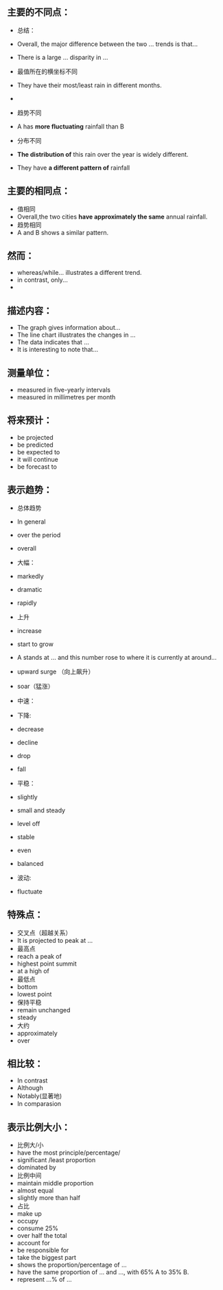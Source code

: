 
## 主要的不同点：
* 总结：
 * Overall, the major difference between the two ... trends is that... 
 * There is a large ... disparity in ...
* 最值所在的横坐标不同
 * They have their most/least rain in different months.
 * 
* 趋势不同
 * A has **more fluctuating** rainfall than B 
 
* 分布不同
 * **The distribution of** this rain over the year is widely different.
 * They have **a different pattern of** rainfall

## 主要的相同点：
* 值相同
 * Overall,the two cities **have approximately the same** annual rainfall.
* 趋势相同
 * A and B shows a similar pattern.

## 然而：
* whereas/while... illustrates a different trend.
* in contrast, only...
* 

## 描述内容：
* The graph gives information about...
* The line chart illustrates the changes in ... 
* The data indicates that ...
* It is interesting to note that...

## 测量单位：
* measured in five-yearly intervals
* measured in millimetres per month

## 将来预计：
 * be projected
 * be predicted
 * be expected to
 * it will continue
 * be forecast to 


## 表示趋势：
 * 总体趋势
  * In general
  * over the period
  * overall
 
 * 大幅：
  * markedly
  * dramatic
  * rapidly
  
 * 上升
  * increase
  * start to grow
  * A stands at ... and this number rose to where it is currently at around...
  * upward surge （向上飙升）
  * soar（猛涨）
 * 中速：
 * 下降: 
  * decrease
  * decline
  * drop
  * fall
 * 平稳：
  * slightly
  * small and steady
  * level off
  * stable
  * even
  * balanced
  
 * 波动: 
  * fluctuate
 
## 特殊点：

 * 交叉点（超越关系）
  * It is projected to peak at ...
 * 最高点
  * reach a peak of
  * highest point summit
  * at a high of 
 * 最低点
  * bottom
  * lowest point
 * 保持平稳
  * remain unchanged
  * steady
 * 大约
  * approximately
  * over

## 相比较：
* In contrast
* Although
* Notably(显著地)
* In comparasion

## 表示比例大小：
* 比例大/小
 * have the most principle/percentage/ 
 * significant /least proportion
 * dominated by 
* 比例中间
 * maintain middle proportion
 * almost equal
 * slightly more than half
* 占比
 * make up
 * occupy
 * consume 25%
 * over half the total
 * account for 
 * be responsible for 
 * take the biggest part
 * shows the proportion/percentage of ...
 * have the same proportion of ... and ..., with 65% A to 35% B.
 * represent ...% of ...


